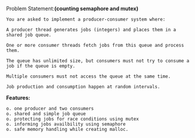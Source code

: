 Problem Statement:**(counting semaphore and mutex)**

    You are asked to implement a producer-consumer system where:
    
    A producer thread generates jobs (integers) and places them in a shared job queue.
    
    One or more consumer threads fetch jobs from this queue and process them.
    
    The queue has unlimited size, but consumers must not try to consume a job if the queue is empty.
    
    Multiple consumers must not access the queue at the same time.
    
    Job production and consumption happen at random intervals.

**Features:**

    o. one producer and two consumers
    o. shared and simple job queue
    o. protecting jobs for race conditions using mutex
    o. informing jobs availbility using semaphore
    o. safe memory handling while creating malloc.
    
    
